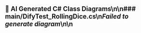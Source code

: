 ## 🤖 AI Generated C# Class Diagrams\n\n### main/DifyTest_RollingDice.cs\n*Failed to generate diagram*\n\n
